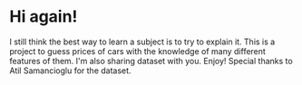# Hi again!
I still think the best way to learn a subject is to try to explain it. This is a project to guess prices of cars with the knowledge of many different features of them. I'm also sharing dataset with you. Enjoy!
Special thanks to Atil Samancioglu for the dataset.
